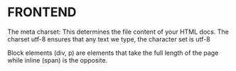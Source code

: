 # FRONTEND

The meta charset: This determines the file content of your HTML docs.
The charset utf-8 ensures that any text we type, the character set is utf-8

Block elements (div, p) are elements that take the full length of the page while inline (span) is the opposite.